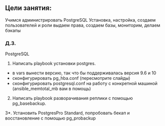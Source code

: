 Цели занятия:
-------
Учимся администрировать PostgreSQL
Установка, настройка, создаем пользователей и роли
выдаем права, создаем базы,
мониторим, делаем бэкапы
### Д.З.
PostgreSQL
1. Написать playbook установки postgres.
- в vars вынести версию, так что бы поддерживалась версия 9.6 и 10
- сконфигурировать pg_hba.conf (пересмотрите слайды)
- сконфигурировать postgresql.conf на работу с конкретной машиной (ansible_memtotal_mb вам в помощь)

2. Написать playbook разворачивания реплики с помощью pg_basebackup.

3*. Установить PostgresPro Standard, попробовать бекап и восстановление с помощью pg_probackup
